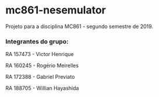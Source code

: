# mc861-nesemulator

Projeto para a disciplina MC861 - segundo semestre de 2019.

### Integrantes do grupo:

RA 157473 - Victor Henrique

RA 160245 - Rogério Meirelles

RA 172388 - Gabriel Previato

RA 188705 - Willian Hayashida
